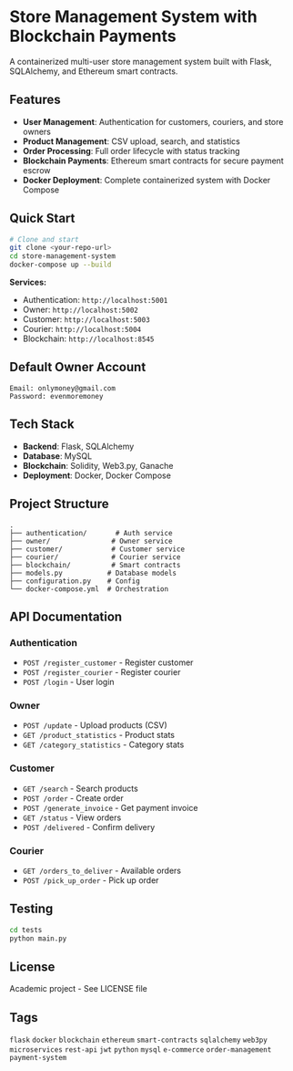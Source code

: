 # Store Management System with Blockchain Payments

A containerized multi-user store management system built with Flask, SQLAlchemy, and Ethereum smart contracts.

## Features

- **User Management**: Authentication for customers, couriers, and store owners
- **Product Management**: CSV upload, search, and statistics
- **Order Processing**: Full order lifecycle with status tracking
- **Blockchain Payments**: Ethereum smart contracts for secure payment escrow
- **Docker Deployment**: Complete containerized system with Docker Compose

## Quick Start

```bash
# Clone and start
git clone <your-repo-url>
cd store-management-system
docker-compose up --build
```

**Services:**
- Authentication: `http://localhost:5001`
- Owner: `http://localhost:5002`
- Customer: `http://localhost:5003`
- Courier: `http://localhost:5004`
- Blockchain: `http://localhost:8545`

## Default Owner Account

```
Email: onlymoney@gmail.com
Password: evenmoremoney
```

## Tech Stack

- **Backend**: Flask, SQLAlchemy
- **Database**: MySQL
- **Blockchain**: Solidity, Web3.py, Ganache
- **Deployment**: Docker, Docker Compose

## Project Structure

```
.
├── authentication/       # Auth service
├── owner/               # Owner service
├── customer/            # Customer service
├── courier/             # Courier service
├── blockchain/          # Smart contracts
├── models.py           # Database models
├── configuration.py    # Config
└── docker-compose.yml  # Orchestration
```

## API Documentation

### Authentication
- `POST /register_customer` - Register customer
- `POST /register_courier` - Register courier
- `POST /login` - User login

### Owner
- `POST /update` - Upload products (CSV)
- `GET /product_statistics` - Product stats
- `GET /category_statistics` - Category stats

### Customer
- `GET /search` - Search products
- `POST /order` - Create order
- `POST /generate_invoice` - Get payment invoice
- `GET /status` - View orders
- `POST /delivered` - Confirm delivery

### Courier
- `GET /orders_to_deliver` - Available orders
- `POST /pick_up_order` - Pick up order

## Testing

```bash
cd tests
python main.py
```

## License

Academic project - See LICENSE file

## Tags

`flask` `docker` `blockchain` `ethereum` `smart-contracts` `sqlalchemy` `web3py` `microservices` `rest-api` `jwt` `python` `mysql` `e-commerce` `order-management` `payment-system`
